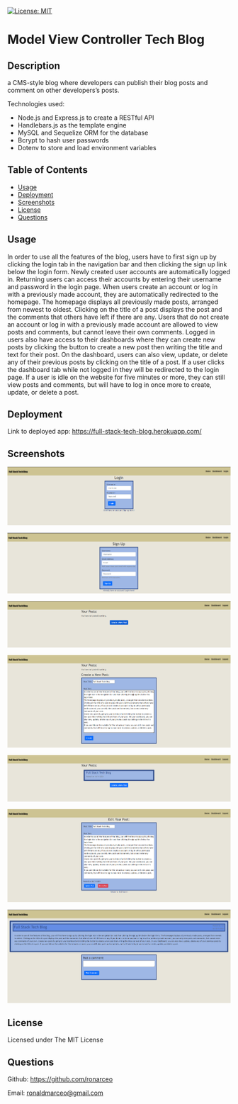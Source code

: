 [![License: MIT](https://img.shields.io/badge/License-MIT-yellow.svg)](https://opensource.org/licenses/MIT)

# Model View Controller Tech Blog
            
## Description
a CMS-style blog where developers can publish their blog posts and comment on other developers’s posts.

Technologies used:

- Node.js and Express.js to create a RESTful API
- Handlebars.js as the template engine
- MySQL and Sequelize ORM for the database
- Bcrypt to hash user passwords
- Dotenv to store and load environment variables

## Table of Contents
* [Usage](#usage)
* [Deployment](#deployment)
* [Screenshots](#screenshots)
* [License](#license)
* [Questions](#questions)
                    
## Usage
In order to use all the features of the blog, users have to first sign up by clicking the login tab in the navigation bar and then clicking the sign up link below the login form. Newly created user accounts are automatically logged in. Returning users can access their accounts by entering their username and password in the login page. When users create an account or log in with a previously made account, they are automatically redirected to the homepage. The homepage displays all previously made posts, arranged from newest to oldest. Clicking on the title of a post displays the post and the comments that others have left if there are any. Users that do not create an account or log in with a previously made account are allowed to view posts and comments, but cannot leave their own comments. Logged in users also have access to their dashboards where they can create new posts by clicking the button to create a new post then writing the title and text for their post. On the dashboard, users can also view, update, or delete any of their previous posts by clicking on the title of a post. If a user clicks the dashboard tab while not logged in they will be redirected to the login page. If a user is idle on the website for five minutes or more, they can still view posts and comments, but will have to log in once more to create, update, or delete a post.

## Deployment
Link to deployed app: https://full-stack-tech-blog.herokuapp.com/

## Screenshots
![login](images/login.png)


![signup](images/signup.png)


![dashboard](images/dashboard.png)


![post](images/post.png)


![dashboard](images/dashboard2.png)


![post](images/post2.png)


![post](images/post3.png)

## License
Licensed under The MIT License

## Questions
Github: https://github.com/ronarceo

Email: ronaldmarceo@gmail.com